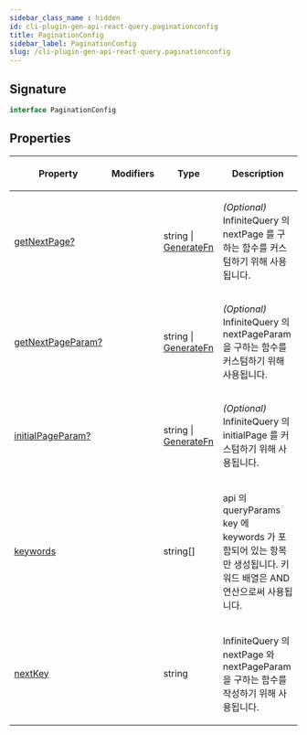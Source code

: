 ```yaml
---
sidebar_class_name : hidden
id: cli-plugin-gen-api-react-query.paginationconfig
title: PaginationConfig
sidebar_label: PaginationConfig
slug: /cli-plugin-gen-api-react-query.paginationconfig
---
```






## Signature

```typescript
interface PaginationConfig 
```

## Properties

<table><thead><tr><th>

Property


</th><th>

Modifiers


</th><th>

Type


</th><th>

Description


</th></tr></thead>
<tbody><tr><td>

[getNextPage?](./cli-plugin-gen-api-react-query.paginationconfig.getnextpage)


</td><td>


</td><td>

string \| [GenerateFn](./cli-plugin-gen-api-react-query.generatefn)


</td><td>

_(Optional)_ InfiniteQuery 의 nextPage 를 구하는 함수를 커스텀하기 위해 사용됩니다.


</td></tr>
<tr><td>

[getNextPageParam?](./cli-plugin-gen-api-react-query.paginationconfig.getnextpageparam)


</td><td>


</td><td>

string \| [GenerateFn](./cli-plugin-gen-api-react-query.generatefn)


</td><td>

_(Optional)_ InfiniteQuery 의 nextPageParam 을 구하는 함수를 커스텀하기 위해 사용됩니다.


</td></tr>
<tr><td>

[initialPageParam?](./cli-plugin-gen-api-react-query.paginationconfig.initialpageparam)


</td><td>


</td><td>

string \| [GenerateFn](./cli-plugin-gen-api-react-query.generatefn)


</td><td>

_(Optional)_ InfiniteQuery 의 initialPage 를 커스텀하기 위해 사용됩니다.


</td></tr>
<tr><td>

[keywords](./cli-plugin-gen-api-react-query.paginationconfig.keywords)


</td><td>


</td><td>

string[]


</td><td>

api 의 queryParams key 에 keywords 가 포함되어 있는 항목만 생성됩니다. 키워드 배열은 AND 연산으로써 사용됩니다.


</td></tr>
<tr><td>

[nextKey](./cli-plugin-gen-api-react-query.paginationconfig.nextkey)


</td><td>


</td><td>

string


</td><td>

InfiniteQuery 의 nextPage 와 nextPageParam 을 구하는 함수를 작성하기 위해 사용됩니다.


</td></tr>
</tbody></table>

